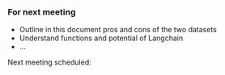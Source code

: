 ### For next meeting
- Outline in this document pros and cons of the two datasets
- Understand functions and potential of Langchain
- ...

Next meeting scheduled: 